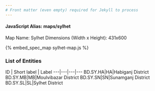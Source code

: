 ```yaml
---
# Front matter (even empty) required for Jekyll to process
---
```


#### JavaScript Alias: maps/sylhet

Map Name: Sylhet
Dimensions (Width x Height): 431x600



{% embed_spec_map sylhet-map.js %}

### List of Entities

ID | Short label | Label
---|---|---|---
BD.SY.HA|HA|Habiganj District
BD.SY.MB|MB|Moulvibazar District
BD.SY.SN|SN|Sunamganj District
BD.SY.SL|SL|Sylhet District